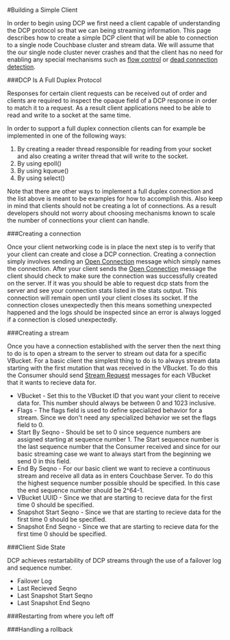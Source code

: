 #Building a Simple Client

In order to begin using DCP we first need a client capable of understanding the DCP protocol so that we can being streaming information. This page describes how to create a simple DCP client that will be able to connection to a single node Couchbase cluster and stream data. We will assume that the our single node cluster never crashes and that the client has no need for enabling any special mechanisms such as [flow control](flow-control.md) or [dead connection detection](dead-connections.md).

###DCP Is A Full Duplex Protocol

Responses for certain client requests can be received out of order and clients are required to inspect the opaque field of a DCP response in order to match it to a request. As a result client applications need to be able to read and write to a socket at the same time.

In order to support a full duplex connection clients can for example be implemented in one of the following ways:

1. By creating a reader thread responsible for reading from your socket and also creating a writer thread that will write to the socket.
2. By using epoll()
3. By using kqueue()
4. By using select()

Note that there are other ways to implement a full duplex connection and the list above is meant to be examples for how to accomplish this. Also keep in mind that clients should not be creating a lot of connections. As a result developers should not worry about choosing mechanisms known to scale the number of connections your client can handle.

###Creating a connection

Once your client networking code is in place the next step is to verify that your client can create and close a DCP connection. Creating a connection simply involves sending an [Open Connection](commands/open-connection.md) message which simply names the connection. After your client sends the [Open Connection](open-connection.md) message the client should check to make sure the connection was successfully created on the server. If it was you should be able to request dcp stats from the server and see your connection stats listed in the stats output. This connection will remain open until your client closes its socket. If the connection closes unexpectedly then this means something unexpected happened and the logs should be inspected since an error is always logged if a connection is closed unexpectedly.

###Creating a stream

Once you have a connection established with the server then the next thing to do is to open a stream to the server to stream out data for a specific VBucket. For a basic client the simplest thing to do is to always stream data starting with the first mutation that was received in the VBucket. To do this the Consumer should send [Stream Request](commands/stream-request.md) messages for each VBucket that it wants to recieve data for.

* VBucket - Set this to the VBucket ID that you want your client to receive data for. This number should always be between 0 and 1023 inclusive.
* Flags - The flags field is used to define specialized behavior for a stream. Since we don't need any specialized behavior we set the flags field to 0.
* Start By Seqno - Should be set to 0 since sequence numbers are assigned starting at sequence number 1. The Start sequence number is the last sequence number that the Consumer received and since for our basic streaming case we want to always start from the beginning we send 0 in this field.
* End By Seqno - For our basic client we want to recieve a continuous stream and receive all data as in enters Couchbase Server. To do this the highest sequence number possible should be specified. In this case the end sequence number should be 2^64-1.
* VBucket UUID - Since we that are starting to recieve data for the first time 0 should be specified.
* Snapshot Start Seqno - Since we that are starting to recieve data for the first time 0 should be specified.
* Snapshot End Seqno - Since we that are starting to recieve data for the first time 0 should be specified.


###Client Side State

DCP achieves restartability of DCP streams through the use of a failover log and sequence number.

* Failover Log
* Last Recieved Seqno
* Last Snapshot Start Seqno
* Last Snapshot End Seqno

###Restarting from where you left off


###Handling a rollback

